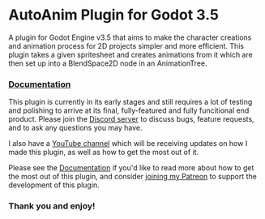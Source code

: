 # AutoAnim Plugin for Godot 3.5
A plugin for Godot Engine v3.5 that aims to make the character creations and animation process for 2D projects simpler and more efficient.  This plugin takes a given spritesheet and creates animations from it which are then set up into a BlendSpace2D node in an AnimationTree.

### [Documentation](https://thedoorworlds.github.io/AutoAnimCharacterGenerator/)

This plugin is currently in its early stages and still requires a lot of testing and polishing to arrive at its final, fully-featured and fully funcitional end product.  Please join the [Discord server](https://discord.gg/bmv4PUY3df) to discuss bugs, feature requests, and to ask any questions you may have.

I also have a [YouTube channel](https://www.youtube.com/channel/UC2I6jA3l1V-xlxkvKA2gjRA) which will be receiving updates on how I made this plugin, as well as how to get the most out of it.

Please see the [Documentation](https://thedoorworlds.github.io/AutoAnimCharacterGenerator/) if you'd like to read more about how to get the most out of this plugin, and consider [joining my Patreon](https://www.patreon.com/TheDoorworlds) to support the development of this plugin.

### Thank you and enjoy!
